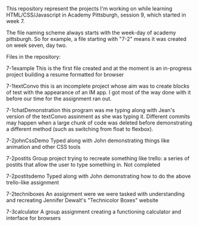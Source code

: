 This repository represent the projects I'm working on while learning HTML/CSS/Javascript in Academy Pittsburgh, session 9, which started in week 7.

The file naming scheme always starts with the week-day of academy pittsburgh. So for example, a file starting with "7-2" means it was created on week seven, day two.

Files in the repository:

7-1example
This is the first file created and at the moment is an in-progress project building a resume formatted for browser

7-1textConvo
this is an incomplete project whose aim was to create blocks of test with the appearance of an IM app. I got most of the way done with it before our time for the assignment ran out.

7-1chatDemonstration
this program was me typing along with Jean's version of the textConvo assinment as she was typing it. Different commits may happen when a large chunk of code was deleted before demonstrating a different method (such as switching from float to flexbox).

7-2johnCssDemo
Typed along with John demonstrating things like animation and other CSS tools

7-2postits
Group project trying to recreate something like trello: a series of postits that allow the user to type something in. Not completed

7-2postitsdemo
Typed along with John demonstrating how to do the above trello-like assignment

7-2techniboxes
An assignment were we were tasked with understanding and recreating Jennifer Dewalt's "Technicolor Boxes" website

7-3calculator
A group assignment creating a functioning calculator and interface for browsers